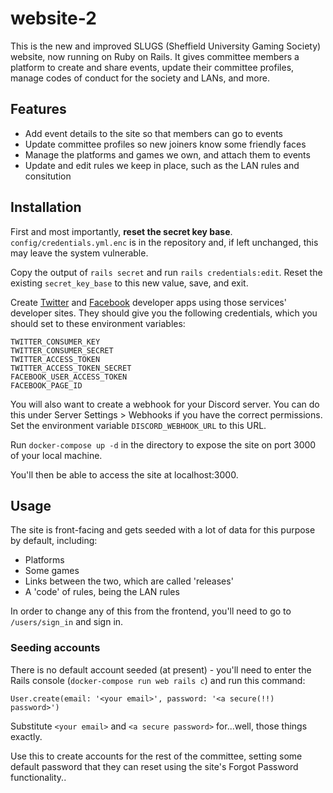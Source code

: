 # website-2

This is the new and improved SLUGS (Sheffield University Gaming Society)
website, now running on Ruby on Rails. It gives committee members a platform
to create and share events, update their committee profiles, manage codes of
conduct for the society and LANs, and more.

## Features

- Add event details to the site so that members can go to events
- Update committee profiles so new joiners know some friendly faces
- Manage the platforms and games we own, and attach them to events
- Update and edit rules we keep in place, such as the LAN rules and consitution

## Installation

First and most importantly, **reset the secret key base**. `config/credentials.yml.enc` is in the repository and, if left unchanged, this may leave the system vulnerable.

Copy the output of `rails secret` and run `rails credentials:edit`. Reset the existing `secret_key_base` to this new value, save, and exit.

Create [Twitter](https://apps.twitter.com/) and [Facebook](https://developers.facebook.com)  developer apps using those services'
developer sites. They should give you the following credentials, which you should set to these environment variables:

```
TWITTER_CONSUMER_KEY
TWITTER_CONSUMER_SECRET
TWITTER_ACCESS_TOKEN
TWITTER_ACCESS_TOKEN_SECRET
FACEBOOK_USER_ACCESS_TOKEN
FACEBOOK_PAGE_ID
```

You will also want to create a webhook for your Discord server. You can do this under Server Settings > Webhooks if you have the correct permissions. Set the environment variable `DISCORD_WEBHOOK_URL` to this URL.

Run `docker-compose up -d` in the directory to expose the site on port 3000 of your local machine.

You'll then be able to access the site at localhost:3000.

## Usage

The site is front-facing and gets seeded with a lot of data for this purpose by
default, including:

- Platforms
- Some games
- Links between the two, which are called 'releases'
- A 'code' of rules, being the LAN rules

In order to change any of this from the frontend, you'll need to go to
`/users/sign_in` and sign in.

### Seeding accounts

There is no default account seeded (at present) -
you'll need to enter the Rails console (`docker-compose run web rails c`) and run this command:

```
User.create(email: '<your email>', password: '<a secure(!!) password>')
```

Substitute `<your email>` and `<a secure password>` for...well, those things
exactly.

Use this to create accounts for the rest of the committee, setting some default password that they can reset using the site's Forgot Password functionality..
